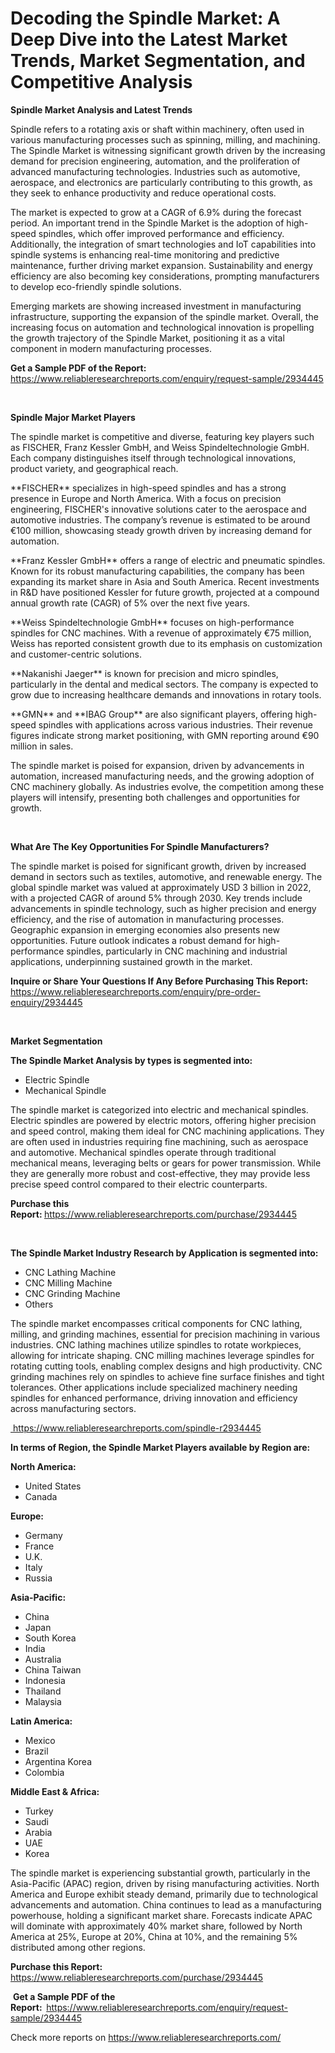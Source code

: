 <p><h1>Decoding the Spindle Market: A Deep Dive into the Latest Market Trends, Market Segmentation, and Competitive Analysis</h1></p><p><strong>Spindle Market Analysis and Latest Trends</strong></p>
<p><p>Spindle refers to a rotating axis or shaft within machinery, often used in various manufacturing processes such as spinning, milling, and machining. The Spindle Market is witnessing significant growth driven by the increasing demand for precision engineering, automation, and the proliferation of advanced manufacturing technologies. Industries such as automotive, aerospace, and electronics are particularly contributing to this growth, as they seek to enhance productivity and reduce operational costs.</p><p>The market is expected to grow at a CAGR of 6.9% during the forecast period. An important trend in the Spindle Market is the adoption of high-speed spindles, which offer improved performance and efficiency. Additionally, the integration of smart technologies and IoT capabilities into spindle systems is enhancing real-time monitoring and predictive maintenance, further driving market expansion. Sustainability and energy efficiency are also becoming key considerations, prompting manufacturers to develop eco-friendly spindle solutions.</p><p>Emerging markets are showing increased investment in manufacturing infrastructure, supporting the expansion of the spindle market. Overall, the increasing focus on automation and technological innovation is propelling the growth trajectory of the Spindle Market, positioning it as a vital component in modern manufacturing processes.</p></p>
<p><strong>Get a Sample PDF of the Report:&nbsp;</strong> <a href="https://www.reliableresearchreports.com/enquiry/request-sample/2934445?utm_campaign=3007&utm_medium=2&utm_source=Github&utm_content=ia&utm_term=13032025&utm_id=spindle">https://www.reliableresearchreports.com/enquiry/request-sample/2934445</a></p>
<p>&nbsp;</p>
<p><strong>Spindle Major Market Players</strong></p>
<p><p>The spindle market is competitive and diverse, featuring key players such as FISCHER, Franz Kessler GmbH, and Weiss Spindeltechnologie GmbH. Each company distinguishes itself through technological innovations, product variety, and geographical reach.</p><p>**FISCHER** specializes in high-speed spindles and has a strong presence in Europe and North America. With a focus on precision engineering, FISCHER's innovative solutions cater to the aerospace and automotive industries. The company’s revenue is estimated to be around €100 million, showcasing steady growth driven by increasing demand for automation.</p><p>**Franz Kessler GmbH** offers a range of electric and pneumatic spindles. Known for its robust manufacturing capabilities, the company has been expanding its market share in Asia and South America. Recent investments in R&D have positioned Kessler for future growth, projected at a compound annual growth rate (CAGR) of 5% over the next five years.</p><p>**Weiss Spindeltechnologie GmbH** focuses on high-performance spindles for CNC machines. With a revenue of approximately €75 million, Weiss has reported consistent growth due to its emphasis on customization and customer-centric solutions.</p><p>**Nakanishi Jaeger** is known for precision and micro spindles, particularly in the dental and medical sectors. The company is expected to grow due to increasing healthcare demands and innovations in rotary tools.</p><p>**GMN** and **IBAG Group** are also significant players, offering high-speed spindles with applications across various industries. Their revenue figures indicate strong market positioning, with GMN reporting around €90 million in sales.</p><p>The spindle market is poised for expansion, driven by advancements in automation, increased manufacturing needs, and the growing adoption of CNC machinery globally. As industries evolve, the competition among these players will intensify, presenting both challenges and opportunities for growth.</p></p>
<p>&nbsp;</p>
<p><strong>What Are The Key Opportunities For Spindle Manufacturers?</strong></p>
<p><p>The spindle market is poised for significant growth, driven by increased demand in sectors such as textiles, automotive, and renewable energy. The global spindle market was valued at approximately USD 3 billion in 2022, with a projected CAGR of around 5% through 2030. Key trends include advancements in spindle technology, such as higher precision and energy efficiency, and the rise of automation in manufacturing processes. Geographic expansion in emerging economies also presents new opportunities. Future outlook indicates a robust demand for high-performance spindles, particularly in CNC machining and industrial applications, underpinning sustained growth in the market.</p></p>
<p><strong>Inquire or Share Your Questions If Any Before Purchasing This Report:</strong> <a href="https://www.reliableresearchreports.com/enquiry/pre-order-enquiry/2934445?utm_campaign=3007&utm_medium=2&utm_source=Github&utm_content=ia&utm_term=13032025&utm_id=spindle">https://www.reliableresearchreports.com/enquiry/pre-order-enquiry/2934445</a></p>
<p>&nbsp;</p>
<p><strong>Market Segmentation</strong></p>
<p><strong>The Spindle Market Analysis by types is segmented into:</strong></p>
<p><ul><li>Electric Spindle</li><li>Mechanical Spindle</li></ul></p>
<p><p>The spindle market is categorized into electric and mechanical spindles. Electric spindles are powered by electric motors, offering higher precision and speed control, making them ideal for CNC machining applications. They are often used in industries requiring fine machining, such as aerospace and automotive. Mechanical spindles operate through traditional mechanical means, leveraging belts or gears for power transmission. While they are generally more robust and cost-effective, they may provide less precise speed control compared to their electric counterparts.</p></p>
<p><strong>Purchase this Report:&nbsp;</strong><a href="https://www.reliableresearchreports.com/purchase/2934445?utm_campaign=3007&utm_medium=2&utm_source=Github&utm_content=ia&utm_term=13032025&utm_id=spindle">https://www.reliableresearchreports.com/purchase/2934445</a></p>
<p>&nbsp;</p>
<p><strong>The Spindle Market Industry Research by Application is segmented into:</strong></p>
<p><ul><li>CNC Lathing Machine</li><li>CNC Milling Machine</li><li>CNC Grinding Machine</li><li>Others</li></ul></p>
<p><p>The spindle market encompasses critical components for CNC lathing, milling, and grinding machines, essential for precision machining in various industries. CNC lathing machines utilize spindles to rotate workpieces, allowing for intricate shaping. CNC milling machines leverage spindles for rotating cutting tools, enabling complex designs and high productivity. CNC grinding machines rely on spindles to achieve fine surface finishes and tight tolerances. Other applications include specialized machinery needing spindles for enhanced performance, driving innovation and efficiency across manufacturing sectors.</p></p>
<p><a href="https://www.reliableresearchreports.com/spindle-r2934445?utm_campaign=3007&utm_medium=2&utm_source=Github&utm_content=ia&utm_term=13032025&utm_id=spindle">&nbsp;https://www.reliableresearchreports.com/spindle-r2934445</a></p>
<p><strong>In terms of Region, the Spindle Market Players available by Region are:</strong></p>
<p>
    <p> <strong> North America: </strong>
        <ul>
            <li>United States</li>
            <li>Canada</li>
        </ul>
        </p> 
    <p> <strong> Europe: </strong>
        <ul>
            <li>Germany</li>
            <li>France</li>
            <li>U.K.</li>
            <li>Italy</li>
            <li>Russia</li>
        </ul>
        </p> 
    <p> <strong> Asia-Pacific: </strong>
        <ul>
            <li>China</li>
            <li>Japan</li>
            <li>South Korea</li>
            <li>India</li>
            <li>Australia</li>
            <li>China Taiwan</li>
            <li>Indonesia</li>
            <li>Thailand</li>
            <li>Malaysia</li>
        </ul>
        </p> 
    <p> <strong> Latin America: </strong>
        <ul>
            <li>Mexico</li>
            <li>Brazil</li>
            <li>Argentina Korea</li>
            <li>Colombia</li>
        </ul>
        </p> 
    <p> <strong> Middle East & Africa: </strong>
        <ul>
            <li>Turkey</li>
            <li>Saudi</li>
            <li>Arabia</li>
            <li>UAE</li>
            <li>Korea</li>
        </ul>
    </p>
    </p>
<p><p>The spindle market is experiencing substantial growth, particularly in the Asia-Pacific (APAC) region, driven by rising manufacturing activities. North America and Europe exhibit steady demand, primarily due to technological advancements and automation. China continues to lead as a manufacturing powerhouse, holding a significant market share. Forecasts indicate APAC will dominate with approximately 40% market share, followed by North America at 25%, Europe at 20%, China at 10%, and the remaining 5% distributed among other regions.</p></p>
<p><strong>Purchase this Report: </strong><a href="https://www.reliableresearchreports.com/purchase/2934445?utm_campaign=3007&utm_medium=2&utm_source=Github&utm_content=ia&utm_term=13032025&utm_id=spindle">https://www.reliableresearchreports.com/purchase/2934445</a></p>
<p>&nbsp;<strong>Get a Sample PDF of the Report:&nbsp;&nbsp;</strong><a href="https://www.reliableresearchreports.com/enquiry/request-sample/2934445?utm_campaign=3007&utm_medium=2&utm_source=Github&utm_content=ia&utm_term=13032025&utm_id=spindle">https://www.reliableresearchreports.com/enquiry/request-sample/2934445</a></p>
<p><strong></strong></p>
<p>Check more reports on <a href="https://www.reliableresearchreports.com/?utm_campaign=3007&utm_medium=2&utm_source=Github&utm_content=ia&utm_term=13032025&utm_id=spindle">https://www.reliableresearchreports.com/</a></p>